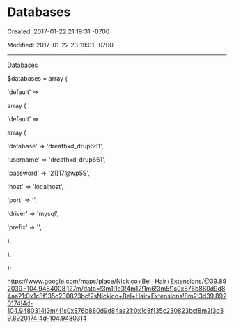 # Databases

Created: 2017-01-22 21:19:31 -0700

Modified: 2017-01-22 23:19:01 -0700

---

Databases

$databases = array (

'default' =>

array (

'default' =>

array (

'database' => 'dreafhxd_drup661',

'username' => 'dreafhxd_drup661',

'password' => '21]17@wp5S',

'host' => 'localhost',

'port' => '',

'driver' => 'mysql',

'prefix' => '',

),

),

);

<https://www.google.com/maps/place/Nickico+Bel+Hair+Extensions/@39.892039,-104.9484008,127m/data=!3m1!1e3!4m12!1m6!3m5!1s0x876b880d9d84aa21:0x1c8f135c230823bc!2sNickico+Bel+Hair+Extensions!8m2!3d39.8920174!4d-104.9480314!3m4!1s0x876b880d9d84aa21:0x1c8f135c230823bc!8m2!3d39.8920174!4d-104.9480314>
